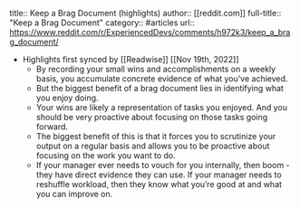 title:: Keep a Brag Document (highlights)
author:: [[reddit.com]]
full-title:: "Keep a Brag Document"
category:: #articles
url:: https://www.reddit.com/r/ExperiencedDevs/comments/h972k3/keep_a_brag_document/

- Highlights first synced by [[Readwise]] [[Nov 19th, 2022]]
	- By recording your small wins and accomplishments on a weekly basis, you accumulate concrete evidence of what you’ve achieved.
	- But the biggest benefit of a brag document lies in identifying what you enjoy doing.
	- Your wins are likely a representation of tasks you enjoyed. And you should be very proactive about focusing on those tasks going forward.
	- The biggest benefit of this is that it forces you to scrutinize your output on a regular basis and allows you to be proactive about focusing on the work you want to do.
	- If your manager ever needs to vouch for you internally, then boom - they have direct evidence they can use. If your manager needs to reshuffle workload, then they know what you’re good at and what you can improve on.